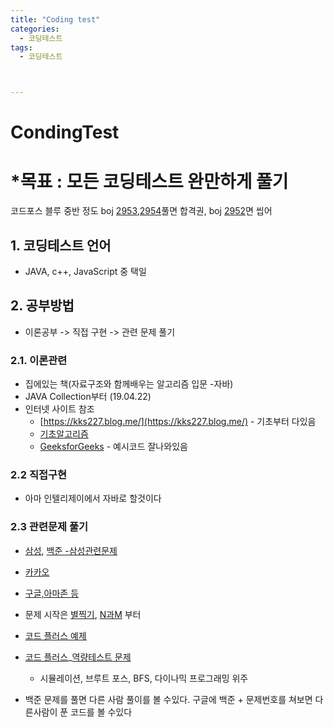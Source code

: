 ```yaml
---
title: "Coding test"
categories:
  - 코딩테스트
tags:
  - 코딩테스트



---
```



# CondingTest

# *목표 : 모든 코딩테스트 완만하게 풀기
코드포스 블루 중반 정도 
boj [2953](https://www.acmicpc.net/problem/2953),[2954](https://www.acmicpc.net/problem/2954)풀면 합격권, boj [2952](https://www.acmicpc.net/problem/2952)면 씹어 

## 1. 코딩테스트 언어

  * JAVA, c++, JavaScript 중 택일
  
## 2. 공부방법

* 이론공부 -> 직접 구현 -> 관련 문제 풀기
### 2.1. 이론관련
* 집에있는 책(자료구조와 함께배우는 알고리즘 입문 -자바)
* JAVA Collection부터 (19.04.22)
* 인터넷 사이트 참조
  * [https://kks227.blog.me/](https://kks227.blog.me/) - 기초부터 다있음
  * [기초알고리즘](https://makefortune2.tistory.com/30?category=645583)
  * [GeeksforGeeks](https://www.geeksforgeeks.org/interview-preparation-for-software-developer/) - 예시코드 잘나와있음  

### 2.2 직접구현
* 아마 인텔리제이에서 자바로 할것이다

### 2.3 관련문제 풀기

* [삼성](https://swexpertacademy.com/main/main.do), [백준 -삼성관련문제](https://www.acmicpc.net/workbook/view/1152)
* [카카오](https://programmers.co.kr/learn/challenges?tab=all_challenges)
* [구글,아마존 등](https://www.interviewbit.com/search/?q%5B%5D=Amazon) 
* 문제 시작은 [별찍기](https://www.acmicpc.net/search#q=%EB%B3%84%EC%B0%8D%EA%B8%B0&c=Problems), [N과M](https://www.acmicpc.net/search#q=n%EA%B3%BC%20m&c=Problems) 부터
* [코드 플러스 예제](https://code.plus/course/19)
* [코드 플러스](https://code.plus/course/34)_[역량테스트 문제](https://code.plus/course/40)
  * 시뮬레이션, 브루트 포스, BFS, 다이나믹 프로그래밍 위주
  
* 백준 문제를 풀면 다른 사람 풀이를 볼 수있다. 구글에 백준 + 문제번호를 쳐보면 다른사람이 푼 코드를 볼 수있다 
  


